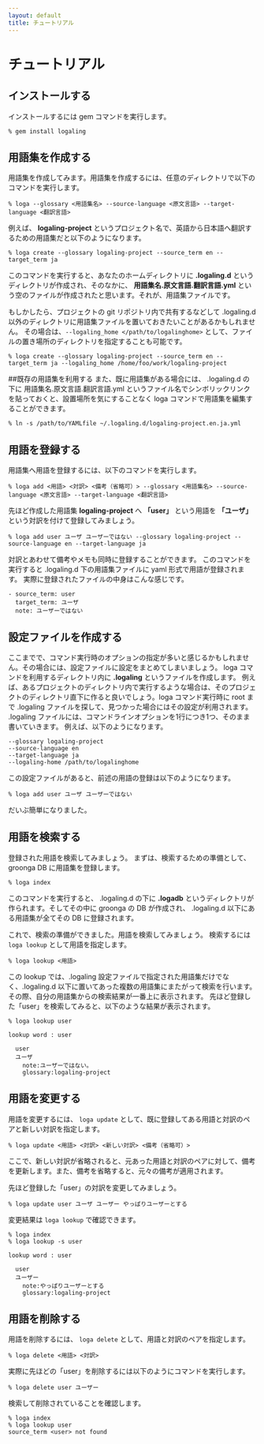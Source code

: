 ```yaml
---
layout: default
title: チュートリアル
---
```


# チュートリアル

## インストールする

インストールするには gem コマンドを実行します。

    % gem install logaling


## 用語集を作成する

用語集を作成してみます。用語集を作成するには、任意のディレクトリで以下のコマンドを実行します。

    % loga --glossary <用語集名> --source-language <原文言語> --target-language <翻訳言語>

例えば、 **logaling-project** というプロジェクト名で、英語から日本語へ翻訳するための用語集だと以下のようになります。

    % loga create --glossary logaling-project --source_term en --target_term ja

このコマンドを実行すると、あなたのホームディレクトリに **.logaling.d** というディレクトリが作成され、そのなかに、 **用語集名.原文言語.翻訳言語.yml** という空のファイルが作成されたと思います。それが、用語集ファイルです。

もしかしたら、プロジェクトの git リポジトリ内で共有するなどして .logaling.d 以外のディレクトリに用語集ファイルを置いておきたいことがあるかもしれません。
その場合は、`--logaling_home </path/to/logalinghome>` として、ファイルの置き場所のディレクトリを指定することも可能です。

    % loga create --glossary logaling-project --source_term en --target_term ja --logaling_home /home/foo/work/logaling-project


##既存の用語集を利用する
また、既に用語集がある場合には、 .logaling.d の下に 用語集名.原文言語.翻訳言語.yml というファイル名でシンボリックリンクを貼っておくと、設置場所を気にすることなく loga コマンドで用語集を編集することができます。

    % ln -s /path/to/YAMLfile ~/.logaling.d/logaling-project.en.ja.yml


## 用語を登録する

用語集へ用語を登録するには、以下のコマンドを実行します。

    % loga add <用語> <対訳> <備考（省略可）> --glossary <用語集名> --source-language <原文言語> --target-language <翻訳言語>

先ほど作成した用語集 **logaling-project** へ **「user」** という用語を **「ユーザ」** という対訳を付けて登録してみましょう。

    % loga add user ユーザ ユーザーではない --glossary logaling-project --source-language en --target-language ja

対訳とあわせて備考やメモも同時に登録することができます。
このコマンドを実行すると .logaling.d 下の用語集ファイルに yaml 形式で用語が登録されます。
実際に登録されたファイルの中身はこんな感じです。

    - source_term: user
      target_term: ユーザ
      note: ユーザーではない


## 設定ファイルを作成する

ここまでで、コマンド実行時のオプションの指定が多いと感じるかもしれません。その場合には、設定ファイルに設定をまとめてしまいましょう。
loga コマンドを利用するディレクトリ内に **.logaling** というファイルを作成します。
例えば、あるプロジェクトのディレクトリ内で実行するような場合は、そのプロジェクトのディレクトリ直下に作ると良いでしょう。loga コマンド実行時に root まで .logaling ファイルを探して、見つかった場合にはその設定が利用されます。
.logaling ファイルには、コマンドラインオプションを1行につき1つ、そのまま書いていきます。
例えば、以下のようになります。

    --glossary logaling-project
    --source-language en
    --target-language ja
    --logaling-home /path/to/logalinghome

この設定ファイルがあると、前述の用語の登録は以下のようになります。

    % loga add user ユーザ ユーザーではない

だいぶ簡単になりました。


## 用語を検索する

登録された用語を検索してみましょう。
まずは、検索するための準備として、groonga DB に用語集を登録します。

    % loga index

このコマンドを実行すると、 .logaling.d の下に **.logadb** というディレクトリが作られます。そしてその中に groonga の DB が作成され、 .logaling.d 以下にある用語集が全てその DB に登録されます。

これで、検索の準備ができました。用語を検索してみましょう。
検索するには `loga lookup` として用語を指定します。

    % loga lookup <用語>

この lookup では、.logaling 設定ファイルで指定された用語集だけでなく、.logaling.d 以下に置いてあった複数の用語集にまたがって検索を行います。その際、自分の用語集からの検索結果が一番上に表示されます。
先ほど登録した「user」を検索してみると、以下のような結果が表示されます。

    % loga lookup user
    
    lookup word : user
    
      user
      ユーザ
        note:ユーザーではない。
        glossary:logaling-project


## 用語を変更する

用語を変更するには、 `loga update` として、既に登録してある用語と対訳のペアと新しい対訳を指定します。

    % loga update <用語> <対訳> <新しい対訳> <備考（省略可）>

ここで、新しい対訳が省略されると、元あった用語と対訳のペアに対して、備考を更新します。また、備考を省略すると、元々の備考が適用されます。

先ほど登録した「user」の対訳を変更してみましょう。

    % loga update user ユーザ ユーザー やっぱりユーザーとする

変更結果は `loga lookup` で確認できます。

    % loga index
    % loga lookup -s user
    
    lookup word : user
    
      user
      ユーザー
        note:やっぱりユーザーとする
        glossary:logaling-project


## 用語を削除する

用語を削除するには、 `loga delete` として、用語と対訳のペアを指定します。

    % loga delete <用語> <対訳>

実際に先ほどの「user」を削除するには以下のようにコマンドを実行します。

    % loga delete user ユーザー

検索して削除されていることを確認します。

    % loga index
    % loga lookup user
    source_term <user> not found


